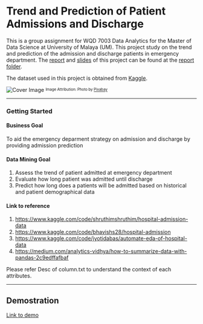 # Trend and Prediction of Patient Admissions and Discharge 

This is a group assignment for WQD 7003 Data Analytics for the Master of Data Science at University of Malaya (UM). This project study on the trend and prediction of the admission and discharge patients in emergency department. The [report](report/WQD7003_DATA_ANALYTICS_Group_5-report.pdf) and [slides](report/Group%20Assignment_WQD7003_GA5-slides.pdf) of this project can be found at the [report folder](report/). 

The dataset used in this project is obtained from [Kaggle](https://www.kaggle.com/datasets/ashishsahani/hospital-admissions-data).

![Cover Image](img/cover.jpg "Cover Image")
<sup><sub>Image Attribution: Photo by [Pixabay](https://www.pexels.com/photo/emergency-signage-263402/)</sub></sup>

---

### Getting Started

#### Business Goal
To aid the emergency deparment strategy on admission and discharge by providing admission prediction

#### Data Mining Goal
1. Assess the trend of patient admitted at emergency department
2. Evaluate how long patient was admitted until discharge
3. Predict how long does a patients will be admitted based on historical and patient demographical data

#### Link to reference
1. https://www.kaggle.com/code/shruthimshruthim/hospital-admission-data
2. https://www.kaggle.com/code/bhavishs28/hospital-admission
3. https://www.kaggle.com/code/jyotidabas/automate-eda-of-hospital-data
4. https://medium.com/analytics-vidhya/how-to-summarize-data-with-pandas-2c9edffafbaf

Please refer Desc of column.txt to understand the context of each attributes.

---

## Demostration
[Link to demo](https://samueltan3972.github.io/backup/WQD7003-DataAnalytics.html)